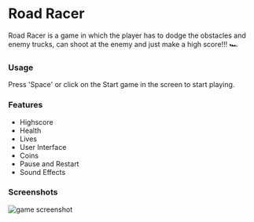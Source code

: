 # Road Racer

Road Racer is a game in which the player has to dodge the obstacles and enemy trucks, can shoot at the enemy and just make a high score!!! 🏎

### Usage

Press 'Space' or click on the Start game in the screen to start playing.

### Features

- Highscore
- Health
- Lives
- User Interface
- Coins
- Pause and Restart
- Sound Effects

### Screenshots

<img src="https://i.imgur.com/iTxDXDm.png" alt="game screenshot">
